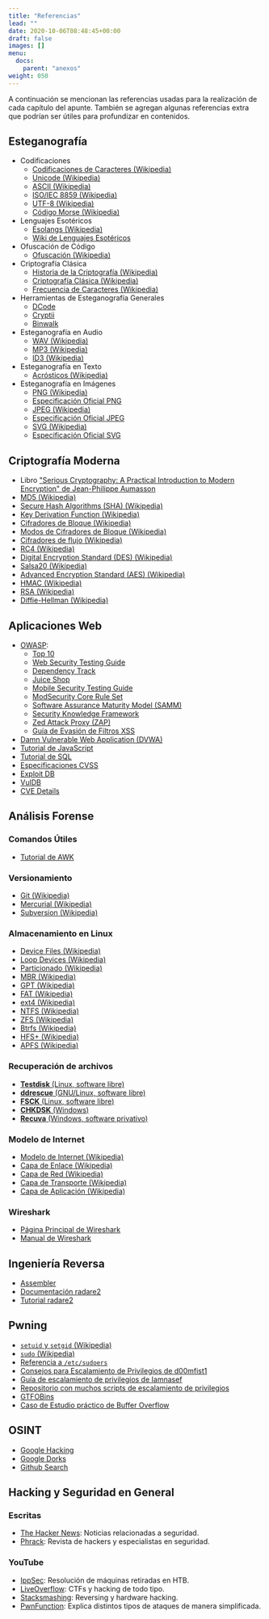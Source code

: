 ```yaml
---
title: "Referencias"
lead: ""
date: 2020-10-06T08:48:45+00:00
draft: false
images: []
menu:
  docs:
    parent: "anexos"
weight: 050
---
```


A continuación se mencionan las referencias usadas para la realización de cada capítulo del apunte. También se agregan algunas referencias extra que podrían ser útiles para profundizar en contenidos.

## Esteganografía

- Codificaciones
  - [Codificaciones de Caracteres (Wikipedia)](https://en.wikipedia.org/wiki/Character_encoding)
  - [Unicode (Wikipedia)](https://en.wikipedia.org/wiki/Unicode)
  - [ASCII (Wikipedia)](https://en.wikipedia.org/wiki/ASCII)
  - [ISO/IEC 8859 (Wikipedia)](https://en.wikipedia.org/wiki/ISO/IEC_8859)
  - [UTF-8 (Wikipedia)](https://en.wikipedia.org/wiki/UTF-8)
  - [Código Morse (Wikipedia)](https://en.wikipedia.org/wiki/Morse_code)
- Lenguajes Esotéricos
  - [Esolangs (Wikipedia)](https://en.wikipedia.org/wiki/Esoteric_programming_language)
  - [Wiki de Lenguajes Esotéricos](https://esolangs.org/wiki/Main_Page)
- Ofuscación de Código
  - [Ofuscación (Wikipedia)](<https://en.wikipedia.org/wiki/Obfuscation_(software)>)
- Criptografía Clásica
  - [Historia de la Criptografía (Wikipedia)](https://en.wikipedia.org/wiki/History_of_cryptography)
  - [Criptografía Clásica (Wikipedia)](https://en.wikipedia.org/wiki/Classical_cipher)
  - [Frecuencia de Caracteres (Wikipedia)](https://en.wikipedia.org/wiki/Letter_frequency)
- Herramientas de Esteganografía Generales
  - [DCode](https://www.dcode.fr)
  - [Cryptii](https://cryptii.com/)
  - [Binwalk](https://github.com/ReFirmLabs/binwalk)
- Esteganografía en Audio
  - [WAV (Wikipedia)](https://en.wikipedia.org/wiki/WAV)
  - [MP3 (Wikipedia)](https://en.wikipedia.org/wiki/MP3)
  - [ID3 (Wikipedia)](https://en.wikipedia.org/wiki/ID3)
- Esteganografía en Texto
  - [Acrósticos (Wikipedia)](https://en.wikipedia.org/wiki/Acrostic)
- Esteganografía en Imágenes
  - [PNG (Wikipedia)](https://en.wikipedia.org/wiki/Portable_Network_Graphics)
  - [Especificación Oficial PNG](https://www.w3.org/TR/PNG/)
  - [JPEG (Wikipedia)](https://en.wikipedia.org/wiki/JPEG)
  - [Especificación Oficial JPEG](https://jpeg.org/jpeg/)
  - [SVG (Wikipedia)](https://en.wikipedia.org/wiki/Scalable_Vector_Graphics)
  - [Especificación Oficial SVG](https://www.w3.org/TR/SVG2/)

## Criptografía Moderna

- Libro ["Serious Cryptography: A Practical Introduction to Modern Encryption" de Jean-Philippe Aumasson](https://www.amazon.com/Serious-Cryptography-Practical-Introduction-Encryption-ebook/dp/B0722MTGQV)
- [MD5 (Wikipedia)](https://en.wikipedia.org/wiki/MD5)
- [Secure Hash Algorithms (SHA) (Wikipedia)](https://en.wikipedia.org/wiki/Secure_Hash_Algorithms)
- [Key Derivation Function (Wikipedia)](https://en.wikipedia.org/wiki/Key_derivation_function)
- [Cifradores de Bloque (Wikipedia)](https://en.wikipedia.org/wiki/Block_cipher)
- [Modos de Cifradores de Bloque (Wikipedia)](https://en.wikipedia.org/wiki/Block_cipher_mode_of_operation)
- [Cifradores de flujo (Wikipedia)](https://en.wikipedia.org/wiki/Stream_cipher)
- [RC4 (Wikipedia)](https://en.wikipedia.org/wiki/RC4)
- [Digital Encryption Standard (DES) (Wikipedia)](https://en.wikipedia.org/wiki/DES)
- [Salsa20 (Wikipedia)](https://en.wikipedia.org/wiki/Salsa20)
- [Advanced Encryption Standard (AES) (Wikipedia)](https://en.wikipedia.org/wiki/Advanced_Encryption_Standard)
- [HMAC (Wikipedia)](https://en.wikipedia.org/wiki/HMAC)
- [RSA (Wikipedia)](<https://en.wikipedia.org/wiki/RSA_(cryptosystem)>)
- [Diffie-Hellman (Wikipedia)](https://en.wikipedia.org/wiki/Diffie%E2%80%93Hellman_key_exchange)

## Aplicaciones Web

- [OWASP](https://github.com/rapid7/metasploit-framework):
  - [Top 10](https://owasp.org/www-project-top-ten/)
  - [Web Security Testing Guide](https://owasp.org/www-project-web-security-testing-guide/)
  - [Dependency Track](https://owasp.org/www-project-dependency-track/)
  - [Juice Shop](https://owasp.org/www-project-juice-shop/)
  - [Mobile Security Testing Guide](https://owasp.org/www-project-mobile-security-testing-guide/)
  - [ModSecurity Core Rule Set](https://owasp.org/www-project-modsecurity-core-rule-set/)
  - [Software Assurance Maturity Model (SAMM)](https://owasp.org/www-project-samm/)
  - [Security Knowledge Framework](https://owasp.org/www-project-security-knowledge-framework/)
  - [Zed Attack Proxy (ZAP)](https://owasp.org/www-project-zap/)
  - [Guía de Evasión de Filtros XSS](https://owasp.org/www-community/xss-filter-evasion-cheatsheet)
- [Damn Vulnerable Web Application (DVWA)](https://github.com/digininja/DVWA)
- [Tutorial de JavaScript](https://www.w3schools.com/js/DEFAULT.asp)
- [Tutorial de SQL](https://www.w3schools.com/sql/default.asp)
- [Especificaciones CVSS](https://www.first.org/cvss/v3.1/specification-document)
- [Exploit DB](https://www.exploit-db.com/)
- [VulDB](https://vuldb.com/)
- [CVE Details](https://www.cvedetails.com/)

## Análisis Forense

### Comandos Útiles

- [Tutorial de AWK](http://www.hcs.harvard.edu/~dholland/computers/awk.html)

### Versionamiento

- [Git (Wikipedia)](https://en.wikipedia.org/wiki/Git)
- [Mercurial (Wikipedia)](https://en.wikipedia.org/wiki/Mercurial)
- [Subversion (Wikipedia)](https://en.wikipedia.org/wiki/Apache_Subversion)

### Almacenamiento en Linux

- [Device Files (Wikipedia)](https://en.wikipedia.org/wiki/Device_file)
- [Loop Devices (Wikipedia)](https://en.wikipedia.org/wiki/Loop_device)
- [Particionado (Wikipedia)](https://en.wikipedia.org/wiki/Disk_partitioning)
- [MBR (Wikipedia)](https://en.wikipedia.org/wiki/Master_boot_record)
- [GPT (Wikipedia)](https://en.wikipedia.org/wiki/GUID_Partition_Table)
- [FAT (Wikipedia)](https://en.wikipedia.org/wiki/File_Allocation_Table)
- [ext4 (Wikipedia)](https://en.wikipedia.org/wiki/Ext4)
- [NTFS (Wikipedia)](https://en.wikipedia.org/wiki/NTFS)
- [ZFS (Wikipedia)](https://en.wikipedia.org/wiki/ZFS)
- [Btrfs (Wikipedia)](https://en.wikipedia.org/wiki/Btrfs)
- [HFS+ (Wikipedia)](https://en.wikipedia.org/wiki/HFS_Plus)
- [APFS (Wikipedia)](https://en.wikipedia.org/wiki/Apple_File_System)

### Recuperación de archivos

- [**Testdisk** (Linux, software libre)](https://www.cgsecurity.org/wiki/TestDisk)
- [**ddrescue** (GNU/Linux, software libre)](https://www.gnu.org/software/ddrescue/)
- [**FSCK** (Linux, software libre)](https://en.wikipedia.org/wiki/Fsck)
- [**CHKDSK** (Windows)](https://en.wikipedia.org/wiki/CHKDSK)
- [**Recuva** (Windows, software privativo)](https://www.ccleaner.com/recuva)

### Modelo de Internet

- [Modelo de Internet (Wikipedia)](https://en.wikipedia.org/wiki/Internet_protocol_suite)
- [Capa de Enlace (Wikipedia)](https://en.wikipedia.org/wiki/Link_layer)
- [Capa de Red (Wikipedia)](https://en.wikipedia.org/wiki/Internet_layer)
- [Capa de Transporte (Wikipedia)](https://en.wikipedia.org/wiki/Transport_layer)
- [Capa de Aplicación (Wikipedia)](https://en.wikipedia.org/wiki/Application_layer)

### Wireshark

- [Página Principal de Wireshark](https://www.wireshark.org/)
- [Manual de Wireshark](https://www.wireshark.org/docs/wsug_html/)

## Ingeniería Reversa

- [Assembler](https://www.tutorialspoint.com/assembly_programming/index.htm)
- [Documentación radare2](https://book.rada.re/index.html)
- [Tutorial radare2](https://www.megabeets.net/a-journey-into-radare-2-part-1/)

## Pwning

- [`setuid` y `setgid` (Wikipedia)](https://en.wikipedia.org/wiki/Setuid)
- [`sudo` (Wikipedia)](https://en.wikipedia.org/wiki/Sudo)
- [Referencia a `/etc/sudoers`](https://toroid.org/sudoers-syntax)
- [Consejos para Escalamiento de Privilegios de d00mfist1](https://d00mfist1.gitbooks.io/ctf/content/privilege_escalation_-_linux.html)
- [Guía de escalamiento de privilegios de Iamnasef](http://iamnasef.com/walkthrough/linesc/)
- [Repositorio con muchos scripts de escalamiento de privilegios](https://github.com/Ignitetechnologies/Privilege-Escalation)
- [GTFOBins](https://gtfobins.github.io/)
- [Caso de Estudio práctico de Buffer Overflow](https://padraignix.github.io/reverse-engineering/2019/09/28/buffer-overflow-practical-case-study/)

## OSINT

- [Google Hacking](https://en.wikipedia.org/wiki/Google_hacking)
- [Google Dorks](https://gbhackers.com/latest-google-dorks-list/)
- [Github Search](https://github.com/search/advanced)

## Hacking y Seguridad en General

### Escritas

- [The Hacker News](https://thehackernews.com/): Noticias relacionadas a seguridad.
- [Phrack](http://www.phrack.org/): Revista de hackers y especialistas en seguridad.

### YouTube

- [IppSec](https://www.youtube.com/channel/UCa6eh7gCkpPo5XXUDfygQQA): Resolución de máquinas retiradas en HTB.
- [LiveOverflow](https://www.youtube.com/channel/UClcE-kVhqyiHCcjYwcpfj9w): CTFs y hacking de todo tipo.
- [Stacksmashing](https://www.youtube.com/channel/UC3S8vxwRfqLBdIhgRlDRVzw): Reversing y hardware hacking.
- [PwnFunction](https://www.youtube.com/channel/UCW6MNdOsqv2E9AjQkv9we7A): Explica distintos tipos de ataques de manera simplificada.
